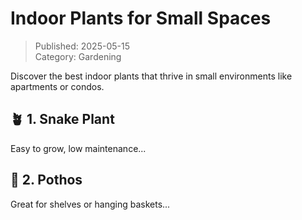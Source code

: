 # Indoor Plants for Small Spaces

> Published: 2025-05-15  
> Category: Gardening

Discover the best indoor plants that thrive in small environments like apartments or condos.

## 🪴 1. Snake Plant  
Easy to grow, low maintenance...

## 🌿 2. Pothos  
Great for shelves or hanging baskets...

